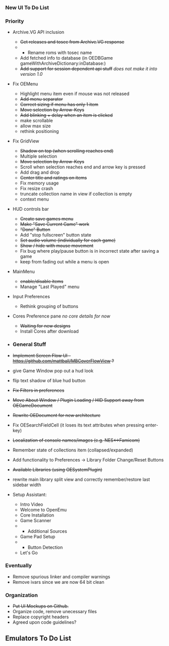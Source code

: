 ### New UI To Do List

### Priority
* Archive.VG API inclusion
    * <strike>Get releases and tosec from Archive.VG response</strike>
    * * Rename roms with tosec name
    * Add fetched info to database (in OEDBGame gameWithArchiveDictionary:inDatabase:)
    * <strike>Add support for session dependent api stuff</strike> _does not make it into version 1.0_
* Fix OEMenu
    * Highlight menu item even if mouse was not released
    * <strike>Add menu separator</strike>
    * <strike>Correct sizing if menu has only 1 item</strike>
    * <strike>Move selection by Arrow-Keys</strike>
    * <strike>Add blinking + delay when an item is clicked</strike>
    * make scrollable
    * allow max size
    * rethink positioning
* Fix GridView
    * <strike>Shadow on top (when scrolling reaches end)</strike>
    * Multiple selection
    * <strike>Move selection by Arrow-Keys</strike>
    * Scroll when selection reaches end and arrow key is pressed
    * Add drag and drop
    * <strike>Center title and ratings on items</strike>
    * Fix memory usage
    * Fix resize crash
    * truncate collection name in view if collection is empty
    * context menu
* HUD controls bar
    * <strike>Create save games menu</strike>
    * <strike>Make "Save Current Game" work</strike>
    * <strike>"Done" Button</strike>
    * Add "stop fullscreen" button state
    * <strike>Set audio volume (individually for each game)</strike>
    * <strike>Show / hide with mouse movement</strike>
    * Fix bug where play/pause button is in incorrect state after saving a game
    * keep from fading out while a menu is open
* MainMenu
    * <strike>enable/disable items</strike>
    * Manage "Last Played" menu
* Input Preferences
    * Rethink grouping of buttons
* Cores Preference pane _no core details for now_
    * <strike>Waiting for new designs</strike>
    * Install Cores after download

* ### General Stuff
* <strike>Implement Screen Flow UI - https://github.com/mattball/MBCoverFlowView ? </strike>
* give Game Window pop out a hud look
* flip text shadow of blue hud button
* <strike>Fix Filters in preferences</strike>
* <strike>Move About Window / Plugin Loading / HID Support away from OEGameDocument</strike>
* <strike>Rewrite OEDocument for new architecture</strike>
* Fix OESearchFieldCell (it loses its text attributes when pressing enter-key)
* <strike>Localization of console names/images (e.g. NES<->Famicom)</strike>
* Remember state of collections item (collapsed/expanded)
* Add functionality to Preferences -> Library Folder Change/Reset Buttons
* <strike>Available Libraries (using OESystemPlugin)</strike>
* rewrite main library split view and correctly remember/restore last sidebar width

* Setup Assistant: 
    * Intro Video
    * Welcome to OpenEmu
    * Core Installation
    * Game Scanner
    * * Additional Sources
    * Game Pad Setup
    * * Button Detection
    * Let's Go

### Eventually
* Remove spurious linker and compiler warnings
* Remove ivars since we are now 64 bit clean

### Organization
* <strike>Put UI Mockups on Github.</strike>
* Organize code, remove unecessary files
* Replace copyright headers
* Agreed upon code guidelines?

## Emulators To Do List